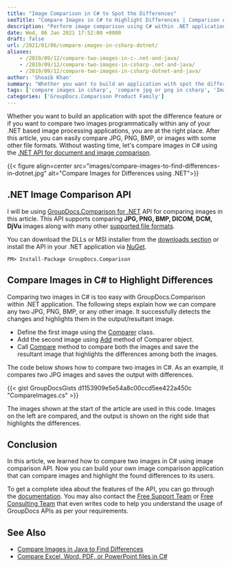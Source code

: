 ```yaml
---
title: "Image Comparison in C# to Spot the Differences"
seoTitle: "Compare Images in C# to Highlight Differences | Comparison API"
description: "Perform image comparison using C# within .NET applications. Compare JPG, PNG, BMP, GIF, DICOM, DCM, or DjVu images using image comparing .NET API."
date: Wed, 06 Jan 2021 17:52:00 +0000
draft: false
url: /2021/01/06/compare-images-in-csharp-dotnet/
aliases:
    - /2019/09/12/compare-two-images-in-c-.net-and-java/
    - /2019/09/12/compare-two-images-in-csharp-.net-and-java/
    - /2019/09/12/compare-two-images-in-csharp-dotnet-and-java/
author: 'Shoaib Khan'
summary: "Whether you want to build an application with spot the difference feature or if you want to compare two images within any of your image processing .NET based applications, you are at the right place. After this article, you can easily compare JPG, PNG, BMP, or images with some other file formats. Without wasting time, let us compare images in C# using the [.NET API for document and image conversion][1]."
tags: ['compare images in csharp', 'compare jpg or png in csharp', 'Image Comparison', 'image comparison in csharp']
categories: ['GroupDocs.Comparison Product Family']
---
```


Whether you want to build an application with spot the difference feature or if you want to compare two images programmatically within any of your .NET based image processing applications, you are at the right place. After this article, you can easily compare JPG, PNG, BMP, or images with some other file formats. Without wasting time, let's compare images in C# using the [.NET API for document and image comparison][2].



{{< figure align=center src="images/compare-images-to-find-differences-in-dotnet.jpg" alt="Compare Images for Differences using .NET">}}


## .NET Image Comparison API

I will be using [GroupDocs.Comparison for .NET][3] API for comparing images in this article. This API supports comparing **JPG, PNG, BMP, DICOM, DCM, DjVu** images along with many other [supported file formats][4].

You can download the DLLs or MSI installer from the [downloads section][5] or install the API in your .NET application via [NuGet][6].

```
PM> Install-Package GroupDocs.Comparison
```

## Compare Images in C# to Highlight Differences

Comparing two images in C# is too easy with GroupDocs.Comparison within .NET application. The following steps explain how we can compare any two JPG, PNG, BMP, or any other image. It successfully detects the changes and highlights them in the output/resultant image.

*   Define the first image using the [Comparer][7] class.
*   Add the second image using [Add][8] method of Comparer object.
*   Call [Compare][9] method to compare both the images and save the resultant image that highlights the differences among both the images.

The code below shows how to compare two images in C#. As an example, it compares two JPG images and saves the output with differences.

{{< gist GroupDocsGists d1153909e5e54a8c00ccd5ee422a450c "CompareImages.cs" >}}

The images shown at the start of the article are used in this code. Images on the left are compared, and the output is shown on the right side that highlights the differences.

## Conclusion

In this article, we learned how to compare two images in C# using image comparison API. Now you can build your own image comparison application that can compare images and highlight the found differences to its users.

To get a complete idea about the features of the API, you can go through the [documentation][10]. You may also contact the [Free Support Team][11] or [Free Consulting Team][12] that even writes code to help you understand the usage of GroupDocs APIs as per your requirements.

## See Also

*   [Compare Images in Java to Find Differences][13]
*   [Compare Excel, Word, PDF, or PowerPoint files in C#][14]







[1]: https://products.groupdocs.com/comparison/net
[2]: https://products.groupdocs.com/comparison/net
[3]: https://products.groupdocs.com/comparison/net
[4]: https://docs.groupdocs.com/comparison/net/supported-document-formats/
[5]: https://downloads.groupdocs.com/comparison/net
[6]: https://www.nuget.org/packages/groupdocs.comparison
[7]: https://apireference.groupdocs.com/comparison/net/groupdocs.comparison/comparer
[8]: https://apireference.groupdocs.com/comparison/net/groupdocs.comparison/comparer/methods/add/index
[9]: https://apireference.groupdocs.com/comparison/net/groupdocs.comparison/comparer/methods/compare/index
[10]: https://docs.groupdocs.com/comparison/net/
[11]: https://forum.groupdocs.com/c/comparison
[12]: https://groupdocs-free-consulting.github.io/
[13]: https://blog.groupdocs.com/2021/06/16/compare-images-in-java/
[14]: https://blog.groupdocs.com/2020/03/10/compare-excel-word-pdf-files-in-csharp/

